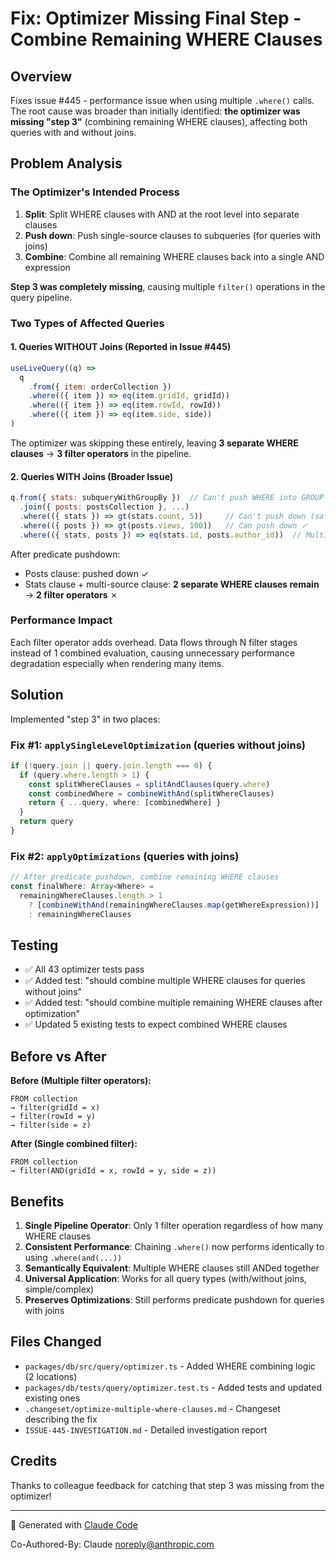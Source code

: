 # Fix: Optimizer Missing Final Step - Combine Remaining WHERE Clauses

## Overview

Fixes issue #445 - performance issue when using multiple `.where()` calls. The root cause was broader than initially identified: **the optimizer was missing "step 3"** (combining remaining WHERE clauses), affecting both queries with and without joins.

## Problem Analysis

### The Optimizer's Intended Process

1. **Split**: Split WHERE clauses with AND at the root level into separate clauses
2. **Push down**: Push single-source clauses to subqueries (for queries with joins)
3. **Combine**: Combine all remaining WHERE clauses back into a single AND expression

**Step 3 was completely missing**, causing multiple `filter()` operations in the query pipeline.

### Two Types of Affected Queries

#### 1. Queries WITHOUT Joins (Reported in Issue #445)

```javascript
useLiveQuery((q) =>
  q
    .from({ item: orderCollection })
    .where(({ item }) => eq(item.gridId, gridId))
    .where(({ item }) => eq(item.rowId, rowId))
    .where(({ item }) => eq(item.side, side))
)
```

The optimizer was skipping these entirely, leaving **3 separate WHERE clauses** → **3 filter operators** in the pipeline.

#### 2. Queries WITH Joins (Broader Issue)

```javascript
q.from({ stats: subqueryWithGroupBy })  // Can't push WHERE into GROUP BY
  .join({ posts: postsCollection }, ...)
  .where(({ stats }) => gt(stats.count, 5))     // Can't push down (safety check)
  .where(({ posts }) => gt(posts.views, 100))   // Can push down ✓
  .where(({ stats, posts }) => eq(stats.id, posts.author_id))  // Multi-source
```

After predicate pushdown:

- Posts clause: pushed down ✓
- Stats clause + multi-source clause: **2 separate WHERE clauses remain** → **2 filter operators** ✗

### Performance Impact

Each filter operator adds overhead. Data flows through N filter stages instead of 1 combined evaluation, causing unnecessary performance degradation especially when rendering many items.

## Solution

Implemented "step 3" in two places:

### Fix #1: `applySingleLevelOptimization` (queries without joins)

```typescript
if (!query.join || query.join.length === 0) {
  if (query.where.length > 1) {
    const splitWhereClauses = splitAndClauses(query.where)
    const combinedWhere = combineWithAnd(splitWhereClauses)
    return { ...query, where: [combinedWhere] }
  }
  return query
}
```

### Fix #2: `applyOptimizations` (queries with joins)

```typescript
// After predicate pushdown, combine remaining WHERE clauses
const finalWhere: Array<Where> =
  remainingWhereClauses.length > 1
    ? [combineWithAnd(remainingWhereClauses.map(getWhereExpression))]
    : remainingWhereClauses
```

## Testing

- ✅ All 43 optimizer tests pass
- ✅ Added test: "should combine multiple WHERE clauses for queries without joins"
- ✅ Added test: "should combine multiple remaining WHERE clauses after optimization"
- ✅ Updated 5 existing tests to expect combined WHERE clauses

## Before vs After

**Before (Multiple filter operators):**

```
FROM collection
→ filter(gridId = x)
→ filter(rowId = y)
→ filter(side = z)
```

**After (Single combined filter):**

```
FROM collection
→ filter(AND(gridId = x, rowId = y, side = z))
```

## Benefits

1. **Single Pipeline Operator**: Only 1 filter operation regardless of how many WHERE clauses
2. **Consistent Performance**: Chaining `.where()` now performs identically to using `.where(and(...))`
3. **Semantically Equivalent**: Multiple WHERE clauses still ANDed together
4. **Universal Application**: Works for all query types (with/without joins, simple/complex)
5. **Preserves Optimizations**: Still performs predicate pushdown for queries with joins

## Files Changed

- `packages/db/src/query/optimizer.ts` - Added WHERE combining logic (2 locations)
- `packages/db/tests/query/optimizer.test.ts` - Added tests and updated existing ones
- `.changeset/optimize-multiple-where-clauses.md` - Changeset describing the fix
- `ISSUE-445-INVESTIGATION.md` - Detailed investigation report

## Credits

Thanks to colleague feedback for catching that step 3 was missing from the optimizer!

---

🤖 Generated with [Claude Code](https://claude.com/claude-code)

Co-Authored-By: Claude <noreply@anthropic.com>
